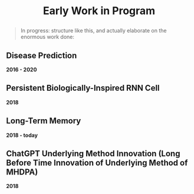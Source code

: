 # <p align='center'>Early Work in Program</p>

> In progress: structure like this, and actually elaborate on the enormous work done:

## Disease Prediction
**2016 - 2020**

## Persistent Biologically-Inspired RNN Cell 
**2018**

## Long-Term Memory
**2018 - today**

## ChatGPT Underlying Method Innovation (Long Before Time Innovation of Underlying Method of MHDPA)
**2018**
